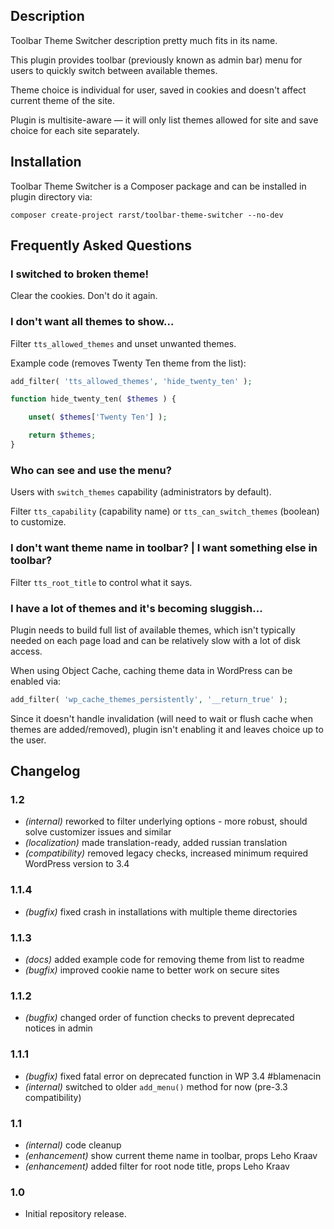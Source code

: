 ## Description ##

Toolbar Theme Switcher description pretty much fits in its name.

This plugin provides toolbar (previously known as admin bar) menu for users to quickly switch between available themes.

Theme choice is individual for user, saved in cookies and doesn't affect current theme of the site.

Plugin is multisite-aware — it will only list themes allowed for site and save choice for each site separately.

## Installation ##

Toolbar Theme Switcher is a Composer package and can be installed in plugin directory via:

    composer create-project rarst/toolbar-theme-switcher --no-dev

## Frequently Asked Questions ##

### I switched to broken theme!

Clear the cookies. Don't do it again.

### I don't want all themes to show...

Filter `tts_allowed_themes` and unset unwanted themes.

Example code (removes Twenty Ten theme from the list):

```php
add_filter( 'tts_allowed_themes', 'hide_twenty_ten' );

function hide_twenty_ten( $themes ) {

	unset( $themes['Twenty Ten'] );

	return $themes;
}
```

### Who can see and use the menu?

Users with `switch_themes` capability (administrators by default).

Filter `tts_capability` (capability name) or `tts_can_switch_themes` (boolean) to customize.

### I don't want theme name in toolbar? | I want something else in toolbar?

Filter `tts_root_title` to control what it says.

### I have a lot of themes and it's becoming sluggish... 

Plugin needs to build full list of available themes, which isn't typically needed on each page load and can be relatively slow with a lot of disk access.
 
When using Object Cache, caching theme data in WordPress can be enabled via:

```php
add_filter( 'wp_cache_themes_persistently', '__return_true' );
```

Since it doesn't handle invalidation (will need to wait or flush cache when themes are added/removed), plugin isn't enabling it and leaves choice up to the user.

## Changelog ##

### 1.2
* _(internal)_ reworked to filter underlying options - more robust, should solve customizer issues and similar
* _(localization)_ made translation-ready, added russian translation
* _(compatibility)_ removed legacy checks, increased minimum required WordPress version to 3.4

### 1.1.4
* _(bugfix)_ fixed crash in installations with multiple theme directories

### 1.1.3
* _(docs)_ added example code for removing theme from list to readme
* _(bugfix)_ improved cookie name to better work on secure sites

### 1.1.2
* _(bugfix)_ changed order of function checks to prevent deprecated notices in admin

### 1.1.1
* _(bugfix)_ fixed fatal error on deprecated function in WP 3.4 #blamenacin
* _(internal)_ switched to older `add_menu()` method for now (pre-3.3 compatibility)

### 1.1
* _(internal)_ code cleanup
* _(enhancement)_ show current theme name in toolbar, props Leho Kraav
* _(enhancement)_ added filter for root node title, props Leho Kraav

### 1.0
* Initial repository release.